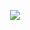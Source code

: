 <p align="center"> <img src="https://github-readme-stats.vercel.app/api/top-langs/?username=danielvillacis&show_icons=true&theme=highcontrast&layout=compact&card_width=600"/>
